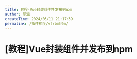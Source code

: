 ```yaml
---
title: 教程-Vue封装组件并发布到npm
author: 耶温
createTime: 2024/05/11 21:17:39
permalink: /插件相关/vfrbmh9m/
---
```


# [教程]Vue封装组件并发布到npm
